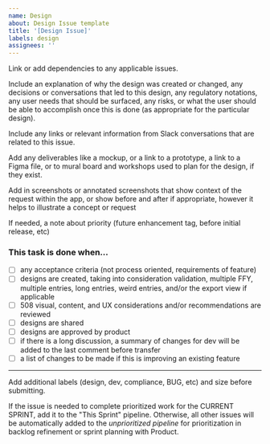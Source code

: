```yaml
---
name: Design
about: Design Issue template
title: '[Design Issue]'
labels: design
assignees: ''
---
```


Link or add dependencies to any applicable issues.

Include an explanation of why the design was created or changed, any decisions
or conversations that led to this design, any regulatory notations, any user
needs that should be surfaced, any risks, or what the user should be able to
accomplish once this is done (as appropriate for the particular design).

Include any links or relevant information from Slack conversations that are
related to this issue.

Add any deliverables like a mockup, or a link to a prototype, a link to a Figma
file, or to mural board and workshops used to plan for the design, if they
exist.

Add in screenshots or annotated screenshots that show context of the request
within the app, or show before and after if appropriate, however it helps to
illustrate a concept or request

If needed, a note about priority (future enhancement tag, before initial
release, etc)

### This task is done when…

- [ ] any acceptance criteria (not process oriented, requirements of feature)
- [ ] designs are created, taking into consideration validation, multiple FFY,
      multiple entries, long entries, weird entries, and/or the export view if
      applicable
- [ ] 508 visual, content, and UX considerations and/or recommendations are
      reviewed
- [ ] designs are shared
- [ ] designs are approved by product
- [ ] if there is a long discussion, a summary of changes for dev will be added
      to the last comment before transfer
- [ ] a list of changes to be made if this is improving an existing feature

---

Add additional labels (design, dev, compliance, BUG, etc) and size before
submitting.

If the issue is needed to complete prioritized work for the CURRENT SPRINT, add
it to the "This Sprint" pipeline. Otherwise, all other issues will be
automatically added to the _unprioritized pipeline_ for prioritization in
backlog refinement or sprint planning with Product.
